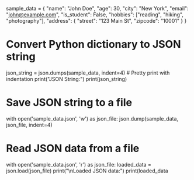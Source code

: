 
sample_data = {
    "name": "John Doe",
    "age": 30,
    "city": "New York",
    "email": "john@example.com",
    "is_student": False,
    "hobbies": ["reading", "hiking", "photography"],
    "address": {
        "street": "123 Main St",
        "zipcode": "10001"
    }
}

# Convert Python dictionary to JSON string
json_string = json.dumps(sample_data, indent=4)  # Pretty print with indentation
print("JSON String:")
print(json_string)

# Save JSON string to a file
with open('sample_data.json', 'w') as json_file:
    json.dump(sample_data, json_file, indent=4)

# Read JSON data from a file
with open('sample_data.json', 'r') as json_file:
    loaded_data = json.load(json_file)
    print("\nLoaded JSON data:")
    print(loaded_data
